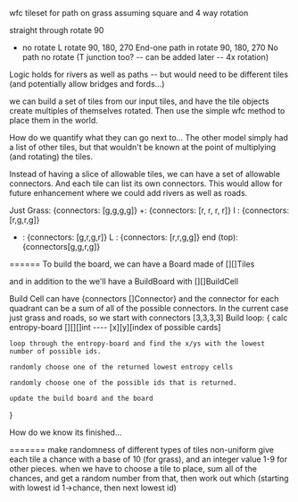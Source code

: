 wfc tileset for path on grass assuming square and 4 way rotation

straight through  rotate 90
+ no rotate
L	rotate 90, 180, 270
End-one path in rotate 90, 180, 270
No path no rotate
(T junction too? -- can be added later -- 4x rotation)


Logic holds for rivers as well as paths -- but would need to be different tiles (and potentially allow bridges and fords...)

we can build a set of tiles from our input tiles, and have the tile objects create multiples of themselves rotated. Then use the simple wfc method to place them in the world.

How do we quantify what they can go next to... The other model simply had a list of other tiles, but that wouldn't be known at the point of multiplying (and rotating) the tiles.

Instead of having a slice of allowable tiles, we can have a set of allowable connectors. And each tile can list its own connectors. This would allow for future enhancement where we could add rivers as well as roads.


Just Grass: {connectors: [g,g,g,g]}
+: {connectors: [r, r, r, r]} 
I : {connectors: [r,g,r,g]}
- : {connectors: [g,r,g,r]}
L : {connectors: [r,r,g,g]}
end (top): {connectors[g,g,r,g]}


======
To build the board, we can have a Board made of [][]Tiles

and in addition to the we'll have a BuildBoard with [][]BuildCell 

Build Cell can have {connectors   []Connector} and the connector for each quadrant can be a sum of all of the possible connectors. In the current case just grass and roads, so we start with connectors [3,3,3,3]
Build loop: {
	calc entropy-board [][][]int ---- [x][y][index of possible cards]
	
	loop through the entropy-board and find the x/ys with the lowest number of possible ids.
	
	randomly choose one of the returned lowest entropy cells

	randomly choose one of the possible ids that is returned.

	update the build board and the board
}

How do we know its finished...

=======
make randomness of different types of tiles non-uniform
give each tile a chance with a base of 10 (for grass), and an integer value 1-9 for other pieces.
when we have to choose a tile to place, sum all of the chances, and get a random number from that, then work out which (starting with lowest id 1->chance, then next lowest id)	
